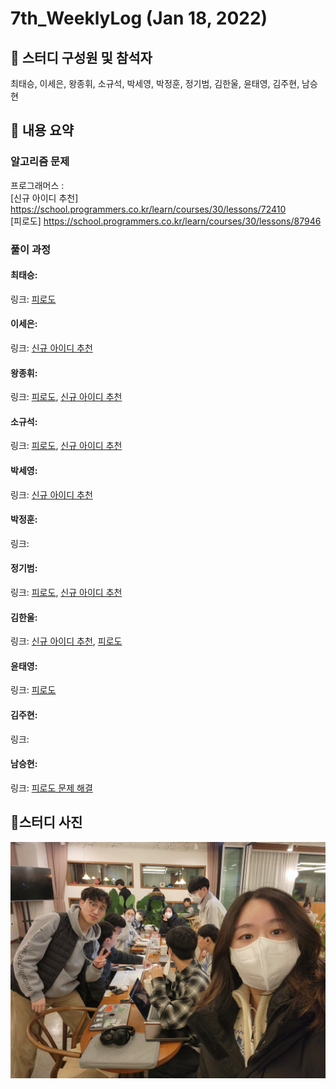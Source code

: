 # 7th_WeeklyLog (Jan 18, 2022) <br>

## 🔻 스터디 구성원 및 참석자 <br>
최태승, 이세은, 왕종휘, 소규석, 박세영, 박정훈, 정기범, 김한울, 윤태영, 김주현, 남승현


## 🔻 내용 요약 <br>

### 알고리즘 문제
프로그래머스 : <br>
[신규 아이디 추천] https://school.programmers.co.kr/learn/courses/30/lessons/72410 <br>
[피로도] https://school.programmers.co.kr/learn/courses/30/lessons/87946

### 풀이 과정

#### 최태승:
링크: [피로도](https://isshosng.tistory.com/149)

#### 이세은: 
링크: 
[신규 아이디 추천](https://github.com/seeun98/codingTestStudy/blob/seeun/src/seeun/%ED%94%84%EB%A1%9C%EA%B7%B8%EB%9E%98%EB%A8%B8%EC%8A%A4/%EC%8B%A0%EA%B7%9C%20%EC%95%84%EC%9D%B4%EB%94%94%20%EC%B6%94%EC%B2%9C.md)


#### 왕종휘:
링크:
[피로도](https://gist.github.com/woowang789/307789e88bfe3478ec87680ef92d887f),
[신규 아이디 추천](https://gist.github.com/woowang789/81955f789b3db75a49da6c5065b84a6f)

#### 소규석: 
링크:
[피로도](https://gist.github.com/thrbtjr/7e0ba7ce54557ac20bac16861f74fba4), 
[신규 아이디 추천](https://gist.github.com/thrbtjr/2ae0ca4fd5e96fc7ca6e8ae8dc8239ef)

#### 박세영:
링크: 
[신규 아이디 추천](https://readyt0g0.tistory.com/entry/%F0%9F%92%A1-%ED%94%84%EB%A1%9C%EA%B7%B8%EB%9E%98%EB%A8%B8%EC%8A%A4-%EC%8B%A0%EA%B7%9C-%EC%95%84%EC%9D%B4%EB%94%94-%EC%B6%94%EC%B2%9C)

#### 박정훈:
링크:

#### 정기범: 
링크:
[피로도](https://keeyary.tistory.com/163),
[신규 아이디 추천](https://keeyary.tistory.com/161)

#### 김한울: 
링크:   [신규 아이디 추천](https://gist.github.com/HanulK/e4856c242595b79e0fbe34f70b310045), 
[피로도](https://gist.github.com/HanulK/de5a638b9bae64b62aa3460c3e74d65a)

#### 윤태영: 
링크: [피로도](https://velog.io/@yoontaeng/%ED%94%84%EB%A1%9C%EA%B7%B8%EB%9E%98%EB%A8%B8%EC%8A%A4-%ED%94%BC%EB%A1%9C%EB%8F%84)

#### 김주현:
링크:

#### 남승현:
링크: [피로도 문제 해결](https://github.com/seeun98/codingTestStudy/blob/seunghyean/codingTestStudy/src/seunghyean/pgm/java/algorithm/%ED%94%BC%EB%A1%9C%EB%8F%84.java)
## 🔻스터디 사진 <br>
<img src="https://github.com/seeun98/codingTestStudy/blob/main/image/7%EC%A3%BC%EC%B0%A8.jpg?raw=true">
